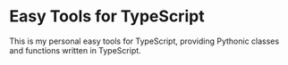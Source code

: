 # Easy Tools for TypeScript

This is my personal easy tools for TypeScript, providing Pythonic classes and functions written in TypeScript.
